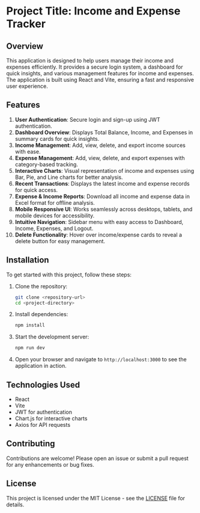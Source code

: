# Project Title: Income and Expense Tracker

## Overview

This application is designed to help users manage their income and expenses efficiently. It provides a secure login system, a dashboard for quick insights, and various management features for income and expenses. The application is built using React and Vite, ensuring a fast and responsive user experience.

## Features

1. **User Authentication**: Secure login and sign-up using JWT authentication.
2. **Dashboard Overview**: Displays Total Balance, Income, and Expenses in summary cards for quick insights.
3. **Income Management**: Add, view, delete, and export income sources with ease.
4. **Expense Management**: Add, view, delete, and export expenses with category-based tracking.
5. **Interactive Charts**: Visual representation of income and expenses using Bar, Pie, and Line charts for better analysis.
6. **Recent Transactions**: Displays the latest income and expense records for quick access.
7. **Expense & Income Reports**: Download all income and expense data in Excel format for offline analysis.
8. **Mobile Responsive UI**: Works seamlessly across desktops, tablets, and mobile devices for accessibility.
9. **Intuitive Navigation**: Sidebar menu with easy access to Dashboard, Income, Expenses, and Logout.
10. **Delete Functionality**: Hover over income/expense cards to reveal a delete button for easy management.

## Installation

To get started with this project, follow these steps:

1. Clone the repository:

   ```bash
   git clone <repository-url>
   cd <project-directory>
   ```

2. Install dependencies:

   ```bash
   npm install
   ```

3. Start the development server:

   ```bash
   npm run dev
   ```

4. Open your browser and navigate to `http://localhost:3000` to see the application in action.

## Technologies Used

- React
- Vite
- JWT for authentication
- Chart.js for interactive charts
- Axios for API requests

## Contributing

Contributions are welcome! Please open an issue or submit a pull request for any enhancements or bug fixes.

## License

This project is licensed under the MIT License - see the [LICENSE](LICENSE) file for details.
